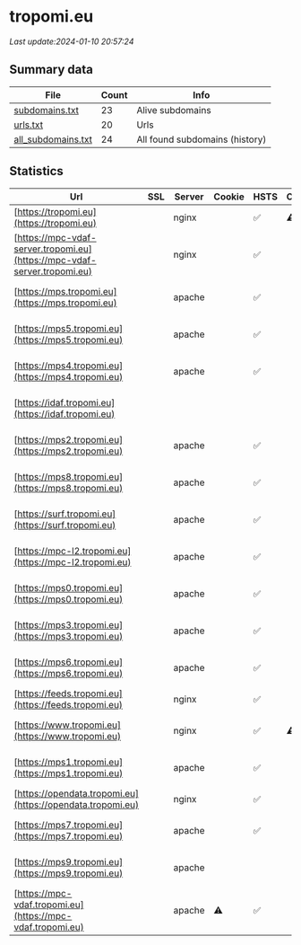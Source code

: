 # tropomi.eu
*Last update:2024-01-10 20:57:24*
## Summary data
| File       | Count | Info |
|------------|-------|------|
|[subdomains.txt](/data/tropomi.eu/subdomains.txt)|23|Alive subdomains|
|[urls.txt](/data/tropomi.eu/urls.txt)|20|Urls|
|[all_subdomains.txt](/data/tropomi.eu/all_subdomains.txt)|24|All found subdomains (history)|
## Statistics
| Url | SSL | Server | Cookie | HSTS | CSP | XFO | XXP | RP | Tech |
|------------|-------|------|------|------|------|------|------|------|------|
|[https://tropomi.eu](https://tropomi.eu)| |nginx| |:white_check_mark: |:warning: |:white_check_mark: |:white_check_mark: |:white_check_mark: |HSTS Nginx|
|[https://mpc-vdaf-server.tropomi.eu](https://mpc-vdaf-server.tropomi.eu)| |nginx| |:white_check_mark: | | | |:white_check_mark: |HSTS Nginx|
|[https://mps.tropomi.eu](https://mps.tropomi.eu)| |apache| |:white_check_mark: | |:white_check_mark: | |:white_check_mark: |Apache HTTP Server H...|
|[https://mps5.tropomi.eu](https://mps5.tropomi.eu)| |apache| |:white_check_mark: | |:white_check_mark: | |:white_check_mark: |Apache HTTP Server H...|
|[https://mps4.tropomi.eu](https://mps4.tropomi.eu)| |apache| |:white_check_mark: | |:white_check_mark: | |:white_check_mark: |Apache HTTP Server H...|
|[https://idaf.tropomi.eu](https://idaf.tropomi.eu)| | | | | | | |:white_check_mark: |Apache HTTP Server H...|
|[https://mps2.tropomi.eu](https://mps2.tropomi.eu)| |apache| |:white_check_mark: | |:white_check_mark: | |:white_check_mark: |Apache HTTP Server H...|
|[https://mps8.tropomi.eu](https://mps8.tropomi.eu)| |apache| |:white_check_mark: | |:white_check_mark: | |:white_check_mark: |Apache HTTP Server H...|
|[https://surf.tropomi.eu](https://surf.tropomi.eu)| |apache| |:white_check_mark: | |:white_check_mark: | |:white_check_mark: |Apache HTTP Server H...|
|[https://mpc-l2.tropomi.eu](https://mpc-l2.tropomi.eu)| |apache| |:white_check_mark: | |:white_check_mark: | |:white_check_mark: |Apache HTTP Server B...|
|[https://mps0.tropomi.eu](https://mps0.tropomi.eu)| |apache| |:white_check_mark: | |:white_check_mark: | |:white_check_mark: |Apache HTTP Server H...|
|[https://mps3.tropomi.eu](https://mps3.tropomi.eu)| |apache| |:white_check_mark: | |:white_check_mark: | |:white_check_mark: |Apache HTTP Server H...|
|[https://mps6.tropomi.eu](https://mps6.tropomi.eu)| |apache| |:white_check_mark: | |:white_check_mark: | |:white_check_mark: |Apache HTTP Server H...|
|[https://feeds.tropomi.eu](https://feeds.tropomi.eu)| |nginx| |:white_check_mark: | |:white_check_mark: |:white_check_mark: |:white_check_mark: |HSTS Nginx|
|[https://www.tropomi.eu](https://www.tropomi.eu)| |nginx| |:white_check_mark: |:warning: |:white_check_mark: |:white_check_mark: |:white_check_mark: |Bloomreach HSTS Ngin...|
|[https://mps1.tropomi.eu](https://mps1.tropomi.eu)| |apache| |:white_check_mark: | |:white_check_mark: | |:white_check_mark: |Apache HTTP Server H...|
|[https://opendata.tropomi.eu](https://opendata.tropomi.eu)| |nginx| |:white_check_mark: | |:white_check_mark: |:white_check_mark: |:white_check_mark: |HSTS Nginx|
|[https://mps7.tropomi.eu](https://mps7.tropomi.eu)| |apache| |:white_check_mark: | |:white_check_mark: | |:white_check_mark: |Apache HTTP Server H...|
|[https://mps9.tropomi.eu](https://mps9.tropomi.eu)| |apache| | | | | |:white_check_mark: |Apache HTTP Server|
|[https://mpc-vdaf.tropomi.eu](https://mpc-vdaf.tropomi.eu)| |apache|:warning: |:white_check_mark: | | | |:white_check_mark: |Apache HTTP Server H...|